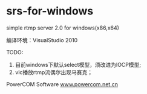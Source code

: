 # srs-for-windows
simple rtmp server 2.0 for windows(x86,x64)

编译环境：VisualStudio 2010

TODO: 
1. 目前windows下默认select模型，须改进为IOCP模型;
2. vlc播放rtmp流偶尔出现马赛克；


PowerCOM Software
www.powercom.net.cn
